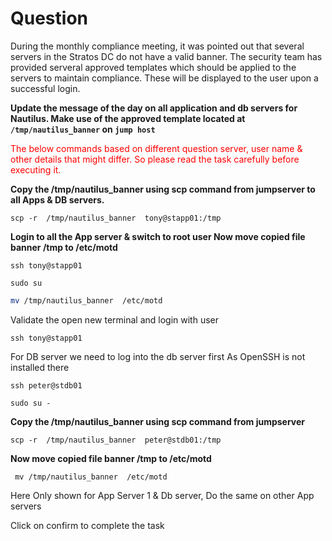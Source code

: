 # Question
During the monthly compliance meeting, it was pointed out that several servers in the Stratos DC do not have a valid banner. The security team has provided serveral approved templates which should be applied to the servers to maintain compliance. These will be displayed to the user upon a successful login.

**Update the message of the day on all application and db servers for Nautilus. Make use of the approved template located at `/tmp/nautilus_banner` on `jump host`**

<span style="color: red;">The below commands based on different question server, user name & other details that might differ. So please read the task carefully before executing it. </span>

**Copy the /tmp/nautilus_banner using scp command from jumpserver to all Apps & DB servers.**

```
scp -r  /tmp/nautilus_banner  tony@stapp01:/tmp
```
**Login to all the App server  & switch to root user Now move copied file banner  /tmp to /etc/motd** 
```
ssh tony@stapp01
```
```
sudo su
```
```bash
mv /tmp/nautilus_banner  /etc/motd
```
Validate the open new terminal and login with user 
```
ssh tony@stapp01
```
For DB server we need to log into the db server first As OpenSSH is not installed there
```
ssh peter@stdb01
```
```
sudo su -
```
**Copy the /tmp/nautilus_banner using scp command from jumpserver**
```
scp -r  /tmp/nautilus_banner  peter@stdb01:/tmp
```
**Now move copied file banner  /tmp to /etc/motd**

```
 mv /tmp/nautilus_banner  /etc/motd
```

Here Only shown for App Server 1 & Db server, Do the same on other App servers 

Click on confirm to complete the task
